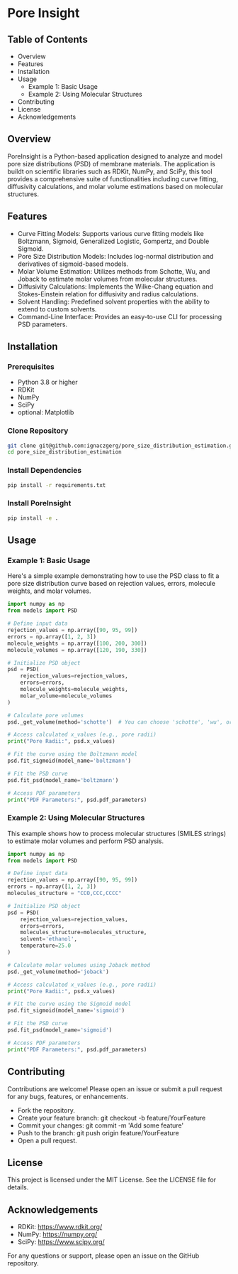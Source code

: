 # Pore Insight

## Table of Contents
- Overview
- Features
- Installation
- Usage
    - Example 1: Basic Usage
    - Example 2: Using Molecular Structures
- Contributing
- License
- Acknowledgements

## Overview
PoreInsight is a Python-based application designed to analyze and model pore size distributions (PSD) of membrane materials. The application is buildt on scientific libraries such as RDKit, NumPy, and SciPy, this tool provides a comprehensive suite of functionalities including curve fitting, diffusivity calculations, and molar volume estimations based on molecular structures.

## Features
- Curve Fitting Models: Supports various curve fitting models like Boltzmann, Sigmoid, Generalized Logistic, Gompertz, and Double Sigmoid.
- Pore Size Distribution Models: Includes log-normal distribution and derivatives of sigmoid-based models.
- Molar Volume Estimation: Utilizes methods from Schotte, Wu, and Joback to estimate molar volumes from molecular structures.
- Diffusivity Calculations: Implements the Wilke-Chang equation and Stokes-Einstein relation for diffusivity and radius calculations.
- Solvent Handling: Predefined solvent properties with the ability to extend to custom solvents.
- Command-Line Interface: Provides an easy-to-use CLI for processing PSD parameters.

## Installation
### Prerequisites
- Python 3.8 or higher
- RDKit
- NumPy
- SciPy
- optional: Matplotlib

### Clone Repository
```bash
git clone git@github.com:ignaczgerg/pore_size_distribution_estimation.git
cd pore_size_distribution_estimation
```
### Install Dependencies
```bash
pip install -r requirements.txt
```
### Install PoreInsight
```bash
pip install -e .
```
## Usage
### Example 1: Basic Usage
Here's a simple example demonstrating how to use the PSD class to fit a pore size distribution curve based on rejection values, errors, molecule weights, and molar volumes.
```python
import numpy as np
from models import PSD

# Define input data
rejection_values = np.array([90, 95, 99])
errors = np.array([1, 2, 3])
molecule_weights = np.array([100, 200, 300])
molecule_volumes = np.array([120, 190, 330])

# Initialize PSD object
psd = PSD(
    rejection_values=rejection_values, 
    errors=errors, 
    molecule_weights=molecule_weights, 
    molar_volume=molecule_volumes
)

# Calculate pore volumes
psd._get_volume(method='schotte')  # You can choose 'schotte', 'wu', or 'joback'

# Access calculated x_values (e.g., pore radii)
print("Pore Radii:", psd.x_values)

# Fit the curve using the Boltzmann model
psd.fit_sigmoid(model_name='boltzmann')

# Fit the PSD curve
psd.fit_psd(model_name='boltzmann')

# Access PDF parameters
print("PDF Parameters:", psd.pdf_parameters)
```

### Example 2: Using Molecular Structures
This example shows how to process molecular structures (SMILES strings) to estimate molar volumes and perform PSD analysis.
```python
import numpy as np
from models import PSD

# Define input data
rejection_values = np.array([90, 95, 99])
errors = np.array([1, 2, 3])
molecules_structure = "CCO,CCC,CCCC"

# Initialize PSD object
psd = PSD(
    rejection_values=rejection_values, 
    errors=errors, 
    molecules_structure=molecules_structure,
    solvent='ethanol',
    temperature=25.0
)

# Calculate molar volumes using Joback method
psd._get_volume(method='joback')

# Access calculated x_values (e.g., pore radii)
print("Pore Radii:", psd.x_values)

# Fit the curve using the Sigmoid model
psd.fit_sigmoid(model_name='sigmoid')

# Fit the PSD curve
psd.fit_psd(model_name='sigmoid')

# Access PDF parameters
print("PDF Parameters:", psd.pdf_parameters)
```

## Contributing
Contributions are welcome! Please open an issue or submit a pull request for any bugs, features, or enhancements.

- Fork the repository.
- Create your feature branch: git checkout -b feature/YourFeature
- Commit your changes: git commit -m 'Add some feature'
- Push to the branch: git push origin feature/YourFeature
- Open a pull request.

## License
This project is licensed under the MIT License. See the LICENSE file for details.

## Acknowledgements
- RDKit: https://www.rdkit.org/
- NumPy: https://numpy.org/
- SciPy: https://www.scipy.org/

For any questions or support, please open an issue on the GitHub repository.
